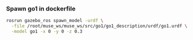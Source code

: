 ### Spawn go1 in dockerfile 

```sh
rosrun gazebo_ros spawn_model -urdf \
  -file /root/muse_ws/muse_ws/src/go1/go1_description/urdf/go1.urdf \
  -model go1 -x 0 -y 0 -z 0.3
```